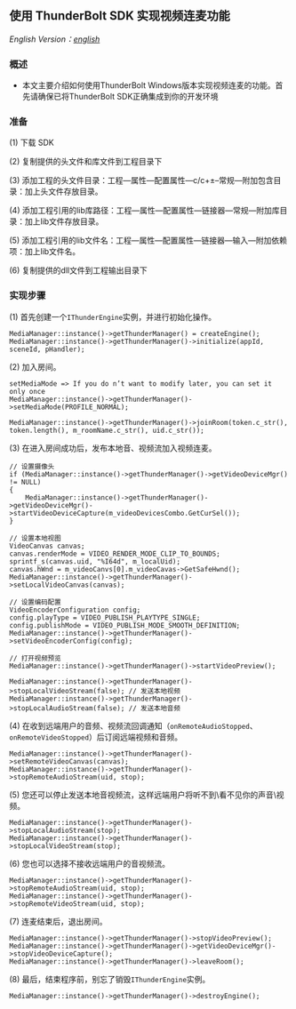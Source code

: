 ## 使用 ThunderBolt SDK 实现视频连麦功能

*English Version：[english](/README.md)*

### 概述

- 本文主要介绍如何使用ThunderBolt Windows版本实现视频连麦的功能。首先请确保已将ThunderBolt SDK正确集成到你的开发环境

### 准备
(1) 下载 SDK

(2) 复制提供的头文件和库文件到工程目录下

(3) 添加工程的头文件目录：工程—属性—配置属性—c/c+±–常规—附加包含目录：加上头文件存放目录。

(4) 添加工程引用的lib库路径：工程—属性—配置属性—链接器—常规—附加库目录：加上lib文件存放目录。

(5) 添加工程引用的lib文件名：工程—属性—配置属性—链接器—输入—附加依赖项：加上lib文件名。

(6) 复制提供的dll文件到工程输出目录下

### 实现步骤
(1) 首先创建一个`IThunderEngine`实例，并进行初始化操作。

```
MediaManager::instance()->getThunderManager() = createEngine();
MediaManager::instance()->getThunderManager()->initialize(appId, sceneId, pHandler);
```

(2) 加入房间。

```
setMediaMode => If you do n’t want to modify later, you can set it only once
MediaManager::instance()->getThunderManager()->setMediaMode(PROFILE_NORMAL);  

MediaManager::instance()->getThunderManager()->joinRoom(token.c_str(), token.length(), m_roomName.c_str(), uid.c_str());
```

(3) 在进入房间成功后，发布本地音、视频流加入视频连麦。

```   
// 设置摄像头
if (MediaManager::instance()->getThunderManager()->getVideoDeviceMgr() != NULL)
{
	MediaManager::instance()->getThunderManager()->getVideoDeviceMgr()->startVideoDeviceCapture(m_videoDevicesCombo.GetCurSel());
}

// 设置本地视图
VideoCanvas canvas;
canvas.renderMode = VIDEO_RENDER_MODE_CLIP_TO_BOUNDS;
sprintf_s(canvas.uid, "%I64d", m_localUid);
canvas.hWnd = m_videoCanvs[0].m_videoCavas->GetSafeHwnd();
MediaManager::instance()->getThunderManager()->setLocalVideoCanvas(canvas);   

// 设置编码配置
VideoEncoderConfiguration config;
config.playType = VIDEO_PUBLISH_PLAYTYPE_SINGLE;
config.publishMode = VIDEO_PUBLISH_MODE_SMOOTH_DEFINITION;
MediaManager::instance()->getThunderManager()->setVideoEncoderConfig(config);	

// 打开视频预览
MediaManager::instance()->getThunderManager()->startVideoPreview();

MediaManager::instance()->getThunderManager()->stopLocalVideoStream(false); // 发送本地视频
MediaManager::instance()->getThunderManager()->stopLocalAudioStream(false); // 发送本地音频

```

(4) 在收到远端用户的音频、视频流回调通知（`onRemoteAudioStopped`、`onRemoteVideoStopped`）后订阅远端视频和音频。

```
MediaManager::instance()->getThunderManager()->setRemoteVideoCanvas(canvas);
MediaManager::instance()->getThunderManager()->stopRemoteAudioStream(uid, stop);
```

(5) 您还可以停止发送本地音视频流，这样远端用户将听不到\看不见你的声音\视频。

```
MediaManager::instance()->getThunderManager()->stopLocalAudioStream(stop);
MediaManager::instance()->getThunderManager()->stopLocalVideoStream(stop);
```

(6) 您也可以选择不接收远端用户的音视频流。

```
MediaManager::instance()->getThunderManager()->stopRemoteAudioStream(uid, stop);
MediaManager::instance()->getThunderManager()->stopRemoteVideoStream(uid, stop);
```

(7) 连麦结束后，退出房间。

```
MediaManager::instance()->getThunderManager()->stopVideoPreview();
MediaManager::instance()->getThunderManager()->getVideoDeviceMgr()->stopVideoDeviceCapture();
MediaManager::instance()->getThunderManager()->leaveRoom();
```

(8) 最后，结束程序前，别忘了销毁`IThunderEngine`实例。

```
MediaManager::instance()->getThunderManager()->destroyEngine();
```